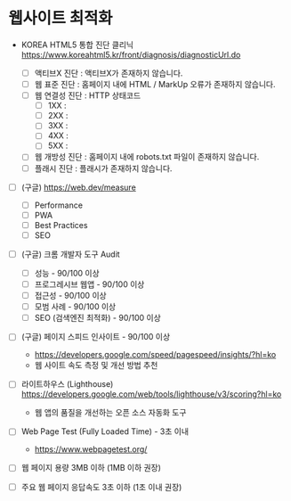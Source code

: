 # 웹사이트 최적화

- KOREA HTML5 통합 진단 클리닉 https://www.koreahtml5.kr/front/diagnosis/diagnosticUrl.do

  - [ ] 액티브X 진단 : 액티브X가 존재하지 않습니다.
  - [ ] 웹 표준 진단 : 홈페이지 내에 HTML / MarkUp 오류가 존재하지 않습니다.
  - [ ] 웹 연결성 진단 : HTTP 상태코드
    - [ ] 1XX :
    - [ ] 2XX :
    - [ ] 3XX :
    - [ ] 4XX :
    - [ ] 5XX :
  - [ ] 웹 개방성 진단 : 홈페이지 내에 robots.txt 파일이 존재하지 않습니다.
  - [ ] 플래시 진단 : 플래시가 존재하지 않습니다.

- [ ] (구글) https://web.dev/measure

  - [ ] Performance
  - [ ] PWA
  - [ ] Best Practices
  - [ ] SEO

- [ ] (구글) 크롬 개발자 도구 Audit

  - [ ] 성능 - 90/100 이상
  - [ ] 프로그레시브 웹앱 - 90/100 이상
  - [ ] 접근성 - 90/100 이상
  - [ ] 모범 사례 - 90/100 이상
  - [ ] SEO (검색엔진 최적화) - 90/100 이상

- [ ] (구글) 페이지 스피드 인사이트 - 90/100 이상

  - https://developers.google.com/speed/pagespeed/insights/?hl=ko
  - 웹 사이트 속도 측정 및 개선 방법 추천

- [ ] 라이트하우스 (Lighthouse) https://developers.google.com/web/tools/lighthouse/v3/scoring?hl=ko

  - 웹 앱의 품질을 개선하는 오픈 소스 자동화 도구

- [ ] Web Page Test (Fully Loaded Time) - 3초 이내
  - https://www.webpagetest.org/
    <!-- - [ ] HTML TIDY : https://www.w3.org/People/Raggett/tidy/   -->
- [ ] 웹 페이지 용량 3MB 이하 (1MB 이하 권장)

- [ ] 주요 웹 페이지 응답속도 3초 이하 (1초 이내 권장)
    <!-- - [ ] 연결 최소화
    - [ ] 페이지 표시(랜더링) 순서 최적화 -->
